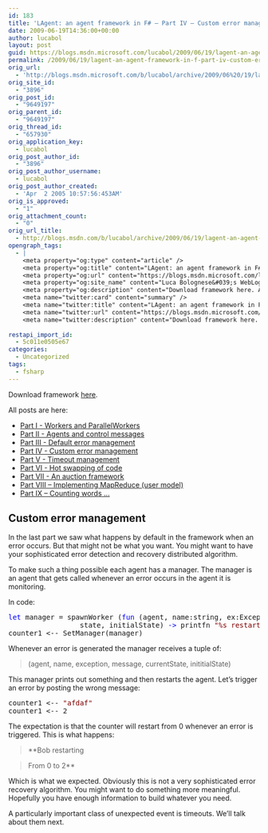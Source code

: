 ```yaml
---
id: 183
title: 'LAgent: an agent framework in F# – Part IV – Custom error management'
date: 2009-06-19T14:36:00+00:00
author: lucabol
layout: post
guid: https://blogs.msdn.microsoft.com/lucabol/2009/06/19/lagent-an-agent-framework-in-f-part-iv-custom-error-management/
permalink: /2009/06/19/lagent-an-agent-framework-in-f-part-iv-custom-error-management/
orig_url:
  - 'http://blogs.msdn.microsoft.com/b/lucabol/archive/2009/06%20/19/lagent-an-agent-framework-in-f-part-iv-custom-error-management.aspx'
orig_site_id:
  - "3896"
orig_post_id:
  - "9649197"
orig_parent_id:
  - "9649197"
orig_thread_id:
  - "657930"
orig_application_key:
  - lucabol
orig_post_author_id:
  - "3896"
orig_post_author_username:
  - lucabol
orig_post_author_created:
  - 'Apr  2 2005 10:57:56:453AM'
orig_is_approved:
  - "1"
orig_attachment_count:
  - "0"
orig_url_title:
  - http://blogs.msdn.com/b/lucabol/archive/2009/06/19/lagent-an-agent-framework-in-f-part-iv-custom-error-management.aspx
opengraph_tags:
  - |
    <meta property="og:type" content="article" />
    <meta property="og:title" content="LAgent: an agent framework in F# &ndash; Part IV &ndash; Custom error management" />
    <meta property="og:url" content="https://blogs.msdn.microsoft.com/lucabol/2009/06/19/lagent-an-agent-framework-in-f-part-iv-custom-error-management/" />
    <meta property="og:site_name" content="Luca Bolognese&#039;s WebLog" />
    <meta property="og:description" content="Download framework here. All posts are here: Part I  - Workers and ParallelWorkers Part II  - Agents and control messages Part III  - Default error management Part IV  - Custom error management Part V  - Timeout management Part VI  - Hot swapping of code Part VII  - An auction framework Part VIII – Implementing MapReduce..." />
    <meta name="twitter:card" content="summary" />
    <meta name="twitter:title" content="LAgent: an agent framework in F# &ndash; Part IV &ndash; Custom error management" />
    <meta name="twitter:url" content="https://blogs.msdn.microsoft.com/lucabol/2009/06/19/lagent-an-agent-framework-in-f-part-iv-custom-error-management/" />
    <meta name="twitter:description" content="Download framework here. All posts are here: Part I  - Workers and ParallelWorkers Part II  - Agents and control messages Part III  - Default error management Part IV  - Custom error management Part V  - Timeout management Part VI  - Hot swapping of code Part VII  - An auction framework Part VIII – Implementing MapReduce..." />
    
restapi_import_id:
  - 5c011e0505e67
categories:
  - Uncategorized
tags:
  - fsharp
---
```

Download framework [here](http://code.msdn.microsoft.com/LAgent).

All posts are here:

  * [Part I  - Workers and ParallelWorkers](http://blogs.msdn.com/lucabol/archive/2009/05/29/lagent-an-agent-framework-in-f-part-i-workers-and-parallelworkers.aspx) 
  * [Part II  - Agents and control messages](http://blogs.msdn.com/lucabol/archive/2009/06/05/lagent-an-agent-framework-in-f-part-ii-agents-and-control-messages.aspx) 
  * [Part III  - Default error management](http://blogs.msdn.com/lucabol/archive/2009/06/12/lagent-an-agent-framework-in-f-part-iii-default-error-management.aspx) 
  * [Part IV  - Custom error management](http://blogs.msdn.com/lucabol/archive/2009/06/19/lagent-an-agent-framework-in-f-part-iv-custom-error-management.aspx) 
  * [Part V  - Timeout management](http://blogs.msdn.com/lucabol/archive/2009/06/26/lagent-an-agent-framework-in-f-part-v-timeout-management.aspx) 
  * [Part VI  - Hot swapping of code](http://blogs.msdn.com/lucabol/archive/2009/07/03/lagent-an-agent-framework-in-f-part-vi-hot-swapping-of-code-and-something-silly.aspx) 
  * [Part VII  - An auction framework](http://blogs.msdn.com/lucabol/archive/2009/07/10/lagent-an-agent-framework-in-f-part-vii-an-auction-application.aspx) 
  * [Part VIII – Implementing MapReduce (user model)](http://blogs.msdn.com/lucabol/archive/2009/09/04/lagent-an-agent-framework-in-f-part-viii-implementing-mapreduce-user-model.aspx) 
  * [Part IX – Counting words …](http://blogs.msdn.com/lucabol/archive/2009/09/18/lagent-an-agent-framework-in-f-part-ix-counting-words.aspx)&#160; 

## Custom error management

In the last part we saw what happens by default in the framework when an error occurs. But that might not be what you want. You might want to have your sophisticated error detection and recovery distributed algorithm.

To make such a thing possible each agent has a manager. The manager is an agent that gets called whenever an error occurs in the agent it is monitoring.

In code:

<pre class="code"><span style="color:blue;">let </span>manager = spawnWorker (<span style="color:blue;">fun </span>(agent, name:string, ex:Exception, msg:obj,<br />                 state, initialState) <span style="color:blue;">-&gt; </span>printfn <span style="color:maroon;">"%s restarting ..." </span>name; agent &lt;-- Restart)
counter1 &lt;-- SetManager(manager)</pre>

Whenever an error is generated the manager receives a tuple of:

> (agent, name, exception, message, currentState, inititialState)

This manager prints out something and then restarts the agent. Let’s trigger an error by posting the wrong message:

<pre class="code">counter1 &lt;-- <span style="color:maroon;">"afdaf"
</span>counter1 &lt;-- 2</pre>

The expectation is that the counter will restart from 0 whenever an error is triggered. This is what happens:

> **Bob restarting
        
>   
> From 0 to 2**

Which is what we expected. Obviously this is not a very sophisticated error recovery algorithm. You might want to do something more meaningful. Hopefully you have enough information to build whatever you need.

A particularly important class of unexpected event is timeouts. We’ll talk about them next.